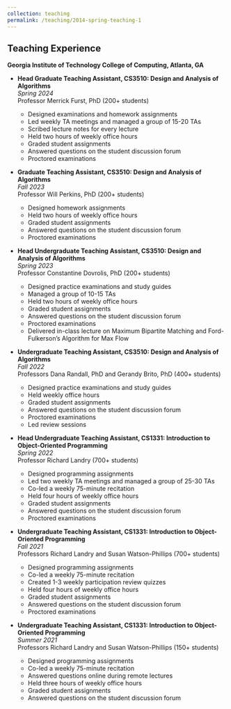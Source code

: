 ```yaml
---
collection: teaching
permalink: /teaching/2014-spring-teaching-1
---
```

## Teaching Experience

**Georgia Institute of Technology College of Computing, Atlanta, GA**

- **Head Graduate Teaching Assistant, CS3510: Design and Analysis of Algorithms**  
  *Spring 2024*  
  Professor Merrick Furst, PhD (200+ students)  
  - Designed examinations and homework assignments
  - Led weekly TA meetings and managed a group of 15-20 TAs
  - Scribed lecture notes for every lecture
  - Held two hours of weekly office hours
  - Graded student assignments
  - Answered questions on the student discussion forum
  - Proctored examinations

- **Graduate Teaching Assistant, CS3510: Design and Analysis of Algorithms**  
  *Fall 2023*  
  Professor Will Perkins, PhD (200+ students)  
  - Designed homework assignments
  - Held two hours of weekly office hours
  - Graded student assignments
  - Answered questions on the student discussion forum
  - Proctored examinations

- **Head Undergraduate Teaching Assistant, CS3510: Design and Analysis of Algorithms**  
  *Spring 2023*  
  Professor Constantine Dovrolis, PhD (200+ students)  
  - Designed practice examinations and study guides
  - Managed a group of 10-15 TAs
  - Held two hours of weekly office hours
  - Graded student assignments
  - Answered questions on the student discussion forum
  - Proctored examinations
  - Delivered in-class lecture on Maximum Bipartite Matching and Ford-Fulkerson’s Algorithm for Max Flow

- **Undergraduate Teaching Assistant, CS3510: Design and Analysis of Algorithms**  
  *Fall 2022*  
  Professors Dana Randall, PhD and Gerandy Brito, PhD (400+ students)  
  - Designed practice examinations and study guides
  - Held weekly office hours
  - Graded student assignments
  - Answered questions on the student discussion forum
  - Proctored examinations
  - Led review sessions

- **Head Undergraduate Teaching Assistant, CS1331: Introduction to Object-Oriented Programming**  
  *Spring 2022*  
  Professor Richard Landry (700+ students)  
  - Designed programming assignments
  - Led two weekly TA meetings and managed a group of 25-30 TAs
  - Co-led a weekly 75-minute recitation
  - Held four hours of weekly office hours
  - Graded student assignments
  - Answered questions on the student discussion forum
  - Proctored examinations

- **Undergraduate Teaching Assistant, CS1331: Introduction to Object-Oriented Programming**  
  *Fall 2021*  
  Professors Richard Landry and Susan Watson-Phillips (700+ students)  
  - Designed programming assignments
  - Co-led a weekly 75-minute recitation
  - Created 1-3 weekly participation review quizzes
  - Held four hours of weekly office hours
  - Graded student assignments
  - Answered questions on the student discussion forum
  - Proctored examinations

- **Undergraduate Teaching Assistant, CS1331: Introduction to Object-Oriented Programming**  
  *Summer 2021*  
  Professors Richard Landry and Susan Watson-Phillips (150+ students)  
  - Designed programming assignments
  - Co-led a weekly 75-minute recitation
  - Answered questions online during remote lectures
  - Held three hours of weekly office hours
  - Graded student assignments
  - Answered questions on the student discussion forum
